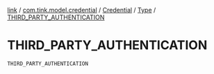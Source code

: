 [link](../../../index.md) / [com.tink.model.credential](../../index.md) / [Credential](../index.md) / [Type](index.md) / [THIRD_PARTY_AUTHENTICATION](./-t-h-i-r-d_-p-a-r-t-y_-a-u-t-h-e-n-t-i-c-a-t-i-o-n.md)

# THIRD_PARTY_AUTHENTICATION

`THIRD_PARTY_AUTHENTICATION`